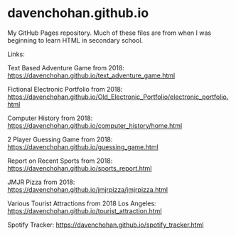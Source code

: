 # davenchohan.github.io

My GitHub Pages repository. Much of these files are from when I was beginning to learn HTML in secondary school.

Links:

Text Based Adventure Game from 2018: https://davenchohan.github.io/text_adventure_game.html

Fictional Electronic Portfolio from 2018: https://davenchohan.github.io/Old_Electronic_Portfolio/electronic_portfolio.html

Computer History from 2018: https://davenchohan.github.io/computer_history/home.html

2 Player Guessing Game from 2018: https://davenchohan.github.io/guessing_game.html

Report on Recent Sports from 2018: https://davenchohan.github.io/sports_report.html

JMJR Pizza from 2018: https://davenchohan.github.io/jmjrpizza/jmjrpizza.html 

Various Tourist Attractions from 2018 Los Angeles: https://davenchohan.github.io/tourist_attraction.html

Spotify Tracker: https://davenchohan.github.io/spotify_tracker.html

